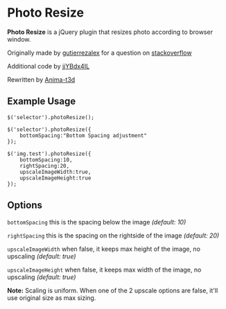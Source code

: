 Photo Resize
============
**Photo Resize** is a jQuery plugin that resizes photo according to browser window.

Originally made by [gutierrezalex] for a question on [stackoverflow]

Additional code by [jjYBdx4IL]

Rewritten by [Anima-t3d]

Example Usage
-------------
```
$('selector').photoResize();

$('selector').photoResize({
	bottomSpacing:"Bottom Spacing adjustment"
});

$('img.test').photoResize({
	bottomSpacing:10,
	rightSpacing:20,
	upscaleImageWidth:true,
	upscaleImageHeight:true
});
```

Options
-------
```bottomSpacing``` this is the spacing below the image *(default: 10)*

```rightSpacing``` this is the spacing on the rightside of the image *(default: 20)*

```upscaleImageWidth``` when false, it keeps max height of the image, no upscaling *(default: true)*

```upscaleImageHeight``` when false, it keeps max width of the image, no upscaling *(default: true)*

**Note:** Scaling is uniform. When one of the 2 upscale options are false, it'll use original size as max sizing.


[gutierrezalex]:https://github.com/gutierrezalex/photo-resize
[stackoverflow]:http://stackoverflow.com/a/6169731/3163075
[jjYBdx4IL]:https://github.com/gutierrezalex/photo-resize/pull/1
[Anima-t3d]:https://github.com/Anima-t3d